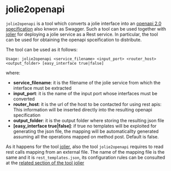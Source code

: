 # jolie2openapi
`jolie2openapi` is a tool which converts a jolie interface into an [openapi 2.0 specification](https://swagger.io/docs/specification/2-0/basic-structure/) also knwon as Swagger. Such a tool can be used together with [jolier](jolier.md) for deploying a jolie service as a Rest service. In particular, the tool can be used for obtaining the openapi spceification to distribute.

The tool can be used as it follows:
```
Usage: jolie2openapi <service_filename> <input_port> <router_host> <output_folder> [easy_interface true|false]
```
where:
* **service_filename**:	it is the filename of the jolie service from which the interface must be extracted
* **input_port**:	it is the name of the input port whose interfaces must be converted
* **router_host**:	it is the url of the host to be contacted for using rest apis: This information will be inserted directly into the resulting openapi specification
* **output_folder**:	it is the output folder where storing the resulting json file
* **[easy_interface true|false]**:	 if true no templates will be exploited for generating the json file, the mapping will be automaticallty generated assuming all the operations mapped on method post. Default is false. 

As it happens for the tool [jolier](jolier.md), also the tool `jolie2openapi` requires to read rest calls mapping from an external file. The name of the mapping file is the same and it is `rest_templates.json`, its configuration rules can be consulted at the [related section of the tool jolier](https://jolielang.gitbook.io/docs/rest/jolier#defining-the-rest-calls-mapping)


